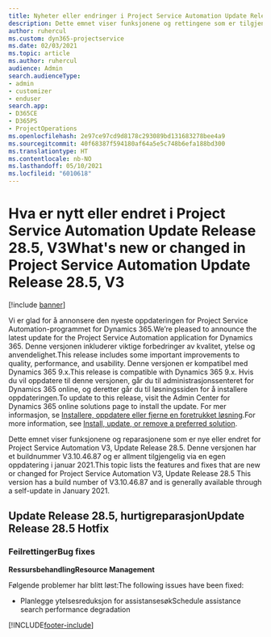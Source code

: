 ```yaml
---
title: Nyheter eller endringer i Project Service Automation Update Release 28.5, hurtigreparasjon, V3
description: Dette emnet viser funksjonene og rettingene som er tilgjengelig i Project Service Automation Update Release 28.5, hurtigreparasjon, V3.
author: ruhercul
ms.custom: dyn365-projectservice
ms.date: 02/03/2021
ms.topic: article
ms.author: ruhercul
audience: Admin
search.audienceType:
- admin
- customizer
- enduser
search.app:
- D365CE
- D365PS
- ProjectOperations
ms.openlocfilehash: 2e97ce97cd9d8178c293089bd131683278bee4a9
ms.sourcegitcommit: 40f68387f594180af64a5e5c748b6efa188bd300
ms.translationtype: HT
ms.contentlocale: nb-NO
ms.lasthandoff: 05/10/2021
ms.locfileid: "6010618"
---
```

# <a name="whats-new-or-changed-in-project-service-automation-update-release-285-v3"></a><span data-ttu-id="29322-103">Hva er nytt eller endret i Project Service Automation Update Release 28.5, V3</span><span class="sxs-lookup"><span data-stu-id="29322-103">What's new or changed in Project Service Automation Update Release 28.5, V3</span></span>

[!include [banner](../includes/psa-now-project-operations.md)]

<span data-ttu-id="29322-104">Vi er glad for å annonsere den nyeste oppdateringen for Project Service Automation-programmet for Dynamics 365.</span><span class="sxs-lookup"><span data-stu-id="29322-104">We’re pleased to announce the latest update for the Project Service Automation application for Dynamics 365.</span></span> <span data-ttu-id="29322-105">Denne versjonen inkluderer viktige forbedringer av kvalitet, ytelse og anvendelighet.</span><span class="sxs-lookup"><span data-stu-id="29322-105">This release includes some important improvements to quality, performance, and usability.</span></span> <span data-ttu-id="29322-106">Denne versjonen er kompatibel med Dynamics 365 9.x.</span><span class="sxs-lookup"><span data-stu-id="29322-106">This release is compatible with Dynamics 365 9.x.</span></span> <span data-ttu-id="29322-107">Hvis du vil oppdatere til denne versjonen, går du til administrasjonssenteret for Dynamics 365 online, og deretter går du til løsningssiden for å installere oppdateringen.</span><span class="sxs-lookup"><span data-stu-id="29322-107">To update to this release, visit the Admin Center for Dynamics 365 online solutions page to install the update.</span></span> <span data-ttu-id="29322-108">For mer informasjon, se [Installere, oppdatere eller fjerne en foretrukket løsning](/power-platform/admin/install-remove-preferred-solution).</span><span class="sxs-lookup"><span data-stu-id="29322-108">For more information, see [Install, update, or remove a preferred solution](/power-platform/admin/install-remove-preferred-solution).</span></span>

<span data-ttu-id="29322-109">Dette emnet viser funksjonene og reparasjonene som er nye eller endret for Project Service Automation V3, Update Release 28.5. Denne versjonen har et buildnummer V3.10.46.87 og er allment tilgjengelig via en egen oppdatering i januar 2021.</span><span class="sxs-lookup"><span data-stu-id="29322-109">This topic lists the features and fixes that are new or changed for Project Service Automation V3, Update Release 28.5 This version has a build number of V3.10.46.87 and is generally available through a self-update in January 2021.</span></span>

## <a name="update-release-285-hotfix"></a><span data-ttu-id="29322-110">Update Release 28.5, hurtigreparasjon</span><span class="sxs-lookup"><span data-stu-id="29322-110">Update Release 28.5 Hotfix</span></span>

### <a name="bug-fixes"></a><span data-ttu-id="29322-111">Feilrettinger</span><span class="sxs-lookup"><span data-stu-id="29322-111">Bug fixes</span></span>

<span data-ttu-id="29322-112">**Ressursbehandling**</span><span class="sxs-lookup"><span data-stu-id="29322-112">**Resource Management**</span></span>

<span data-ttu-id="29322-113">Følgende problemer har blitt løst:</span><span class="sxs-lookup"><span data-stu-id="29322-113">The following issues have been fixed:</span></span>

- <span data-ttu-id="29322-114">Planlegge ytelsesreduksjon for assistansesøk</span><span class="sxs-lookup"><span data-stu-id="29322-114">Schedule assistance search performance degradation</span></span>



[!INCLUDE[footer-include](../includes/footer-banner.md)]